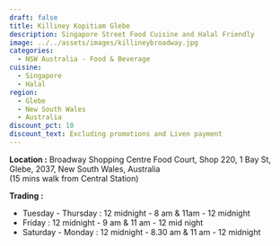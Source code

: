 ```yaml
---
draft: false
title: Killiney Kopitiam Glebe
description: Singapore Street Food Cuisine and Halal Friendly
image: ../../assets/images/killineybroadway.jpg
categories:
  - NSW Australia - Food & Beverage
cuisine:
  - Singapore
  - Halal
region:
  - Glebe
  - New South Wales
  - Australia
discount_pct: 10
discount_text: Excluding promotions and Liven payment
---
```

**Location :** Broadway Shopping Centre Food Court, Shop 220, 1 Bay St, Glebe, 2037, New South Wales, Australia\
(15 mins walk from Central Station)

**Trading :** 

* Tuesday - Thursday : 12 midnight - 8 am & 11am - 12 midnight
* Friday : 12 midnight - 9 am & 11 am - 12 mid night
* Saturday - Monday : 12 midnight - 8.30 am & 11 am - 12 midnight
